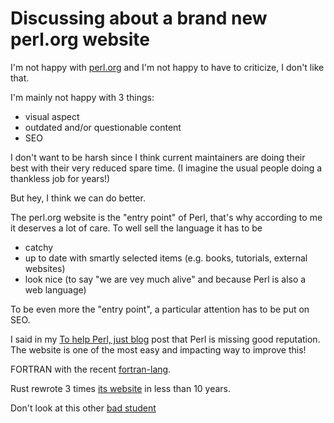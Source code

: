 # Discussing about a brand new perl.org website

I'm not happy with [perl.org](https://www.perl.org/) and I'm not happy to have to criticize, I don't like that.

I'm mainly not happy with 3 things:
- visual aspect 
- outdated and/or questionable content
- SEO

I don't want to be harsh since I think current maintainers are doing their best with their very reduced spare time.
(I imagine the usual people doing a thankless job for years!)

But hey, I think we can do better.

The perl.org website is the "entry point" of Perl, that's why according to me it deserves a lot of care.
To well sell the language it has to be 
- catchy
- up to date with smartly selected items (e.g. books, tutorials, external websites)
- look nice (to say "we are vey much alive" and because Perl is also a web language)

To be even more the "entry point", a particular attention has to be put on SEO.

I said in my [To help Perl, just blog](https://dev.to/thibaultduponchelle/to-help-perl-just-blog-9h4) post that Perl is missing good reputation.
The website is one of the most easy and impacting way to improve this!


FORTRAN with the recent [fortran-lang](https://fortran-lang.org/).

Rust rewrote 3 times [its website](https://www.rust-lang.org/) in less than 10 years.

Don't look at this other [bad student](https://www.php.net/)

